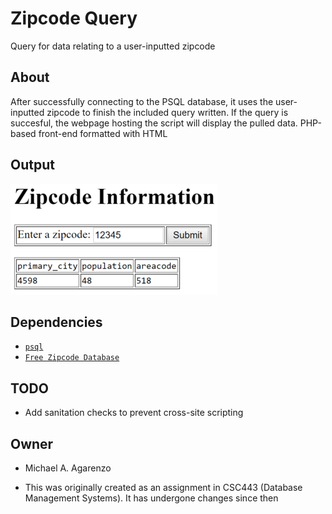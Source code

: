 # Zipcode Query

Query for data relating to a user-inputted zipcode

## About

After successfully connecting to the PSQL database, it uses the user-inputted zipcode to finish the included query written. If the query is succesful, the webpage hosting the script will display the pulled data. PHP-based front-end formatted with HTML

## Output

![](https://github.com/magarenzo/zipcode-query/blob/master/media/query.png)

## Dependencies

* [`psql`](https://help.ubuntu.com/lts/serverguide/postgresql.html)
* [`Free Zipcode Database`](http://federalgovernmentzipcodes.us/)

## TODO

* Add sanitation checks to prevent cross-site scripting

## Owner

* Michael A. Agarenzo

* This was originally created as an assignment in CSC443 (Database Management Systems). It has undergone changes since then
